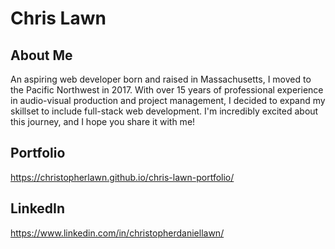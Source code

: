 # Chris Lawn

## About Me
An aspiring web developer born and raised in Massachusetts, I moved to the Pacific Northwest in 2017. With over 15 years of professional experience in audio-visual production and project management, I decided to expand my skillset to include full-stack web development. I'm incredibly excited about this journey, and I hope you share it with me!

## Portfolio
https://christopherlawn.github.io/chris-lawn-portfolio/

## LinkedIn
https://www.linkedin.com/in/christopherdaniellawn/
